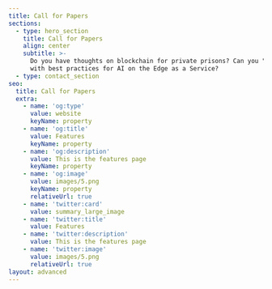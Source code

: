 ```yaml
---
title: Call for Papers
sections:
  - type: hero_section
    title: Call for Papers
    align: center
    subtitle: >-
      Do you have thoughts on blockchain for private prisons? Can you "WOW!" us
      with best practices for AI on the Edge as a Service?
  - type: contact_section
seo:
  title: Call for Papers
  extra:
    - name: 'og:type'
      value: website
      keyName: property
    - name: 'og:title'
      value: Features
      keyName: property
    - name: 'og:description'
      value: This is the features page
      keyName: property
    - name: 'og:image'
      value: images/5.png
      keyName: property
      relativeUrl: true
    - name: 'twitter:card'
      value: summary_large_image
    - name: 'twitter:title'
      value: Features
    - name: 'twitter:description'
      value: This is the features page
    - name: 'twitter:image'
      value: images/5.png
      relativeUrl: true
layout: advanced
---
```

